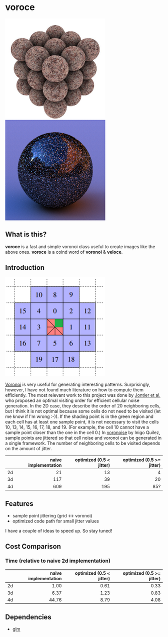 # voroce
<img src="img/stone.jpg" alt="stone" title="stone" width="320"><img src="img/flake.png" alt="flake" title="flake" width="320">

## What is this?

**voroce** is a fast and simple voronoi class useful to create images like the above ones.
**voroce** is a coind word of **voronoi** & **veloce**.

## Introduction

<img src="img/figure3.png" alt="order" title="order" width="320">

[Voronoi](http://www.rhythmiccanvas.com/research/papers/worley.pdf) is very useful for generating interesting patterns. Surprisingly, however, I have not found much literature on how to compute them efficiently. The most relevant work to this project was done by [Jontier et al.](http://jcgt.org/published/0008/01/02/paper.pdf) who proposed an optimal visiting order for efficient cellular noise generation. In the 2D case, they describe the order of 20 neighboring cells, but I think it is not optimal because some cells do not need to be visited (let me know if I'm wrong :-)). If the shading point is in the green region and each cell has at least one sample point, it is not necessary to visit the cells 10, 13, 14, 15, 16, 17, 18, and 19. (For example, the cell 10 cannot have a sample point closer than the one in the cell 0.) In [voronoise](https://iquilezles.org/www/articles/voronoise/voronoise.htm) by Inigo Quilez, sample points are jittered so that cell noise and voronoi can be generated in a single framework. The number of neighboring cells to be visited depends on the amount of jitter.

|      |  naive implementation | optimized (0.5 < jitter) | optimized (0.5 >= jitter) |
| ---- | --------------------: | -----------------------: | ------------------------: |
|  2d  |                    21 |                       13 |                         4 |
|  3d  |                   117 |                       39 |                        20 |
|  4d  |                   609 |                      195 |                       85? |

## Features

* sample point jittering (grid <-> voronoi)
* optimized code path for small jitter values

I have a couple of ideas to speed up. So stay tuned!

## Cost Comparison

### Time (relative to naive 2d implementation)

|      |  naive implementation | optimized (0.5 < jitter) | optimized (0.5 >= jitter) |
| ---- | --------------------: | -----------------------: | ------------------------: |
|  2d  |                  1.00 |                     0.61 |                      0.33 |
|  3d  |                  6.37 |                     1.23 |                      0.83 |
|  4d  |                 44.76 |                     8.79 |                      4.08 |

## Dependencies
* [glm](https://github.com/g-truc/glm)
